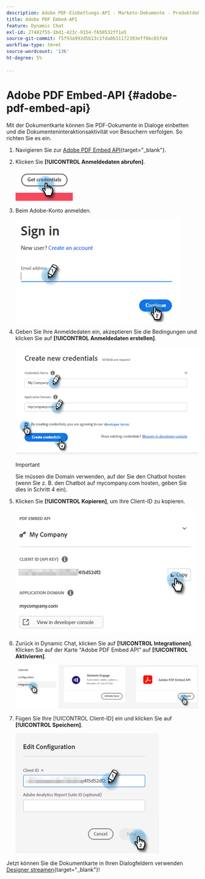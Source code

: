 ```yaml
---
description: Adobe PDF-Einbettungs-API - Marketo-Dokumente - Produktdokumentation
title: Adobe PDF Embed-API
feature: Dynamic Chat
exl-id: 27482f55-1bd1-423c-9154-f650532ff1e5
source-git-commit: f5f93a993d5b13c1fda0b31172393eff0bc65fd4
workflow-type: tm+mt
source-wordcount: '136'
ht-degree: 5%

---
```


# Adobe PDF Embed-API {#adobe-pdf-embed-api}

Mit der Dokumentkarte können Sie PDF-Dokumente in Dialoge einbetten und die Dokumenteninteraktionsaktivität von Besuchern verfolgen. So richten Sie es ein.

1. Navigieren Sie zur [Adobe PDF Embed API](https://udp.adobe.io/document-services/apis/pdf-embed/){target="_blank"}.

1. Klicken Sie **[!UICONTROL Anmeldedaten abrufen]**.

   ![](assets/adobe-pdf-embed-api-1.png)

1. Beim Adobe-Konto anmelden.

   ![](assets/adobe-pdf-embed-api-2.png)

1. Geben Sie Ihre Anmeldedaten ein, akzeptieren Sie die Bedingungen und klicken Sie auf **[!UICONTROL Anmeldedaten erstellen]**.

   ![](assets/adobe-pdf-embed-api-3.png)

   >[!IMPORTANT]
   >
   >Sie müssen die Domain verwenden, auf der Sie den Chatbot hosten (wenn Sie z. B. den Chatbot auf mycompany.com hosten, geben Sie dies in Schritt 4 ein).

1. Klicken Sie **[!UICONTROL Kopieren]**, um Ihre Client-ID zu kopieren.

   ![](assets/adobe-pdf-embed-api-4.png)

1. Zurück in Dynamic Chat, klicken Sie auf **[!UICONTROL Integrationen]**. Klicken Sie auf der Karte &quot;Adobe PDF Embed API“ auf **[!UICONTROL Aktivieren]**.

   ![](assets/adobe-pdf-embed-api-5.png)

1. Fügen Sie Ihre [!UICONTROL Client-ID] ein und klicken Sie auf **[!UICONTROL Speichern]**.

   ![](assets/adobe-pdf-embed-api-6.png)

Jetzt können Sie die Dokumentkarte in Ihren Dialogfeldern verwenden [Designer streamen](/help/marketo/product-docs/demand-generation/dynamic-chat/automated-chat/stream-designer.md){target="_blank"}!
